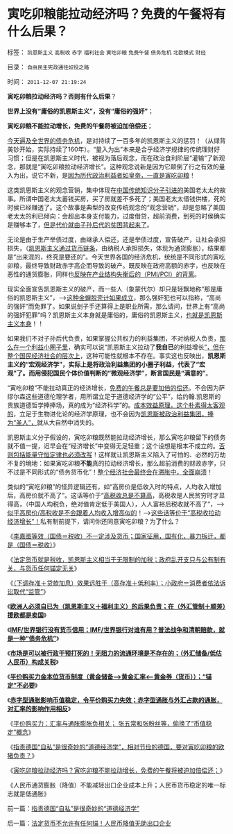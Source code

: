 # 寅吃卯粮能拉动经济吗？免费的午餐将有什么后果？

标签： `凯恩斯主义` `高税收` `赤字` `福利社会` `寅吃卯粮` `免费午餐` `债务危机` `北欧模式` `财经` 

目录： `自由民主宪政通往奴役之路`

时间： `2011-12-07 21:19:24`

**寅吃卯粮拉动经济吗？否则有什么后果**？

**世界上没有“庸俗的凯恩斯主义”，没有“庸俗的强奸”**；

**寅吃卯粮不能拉动增长，免费的午餐将被迫加倍偿还**；

[今天遍及全世界的债务危机](../../../2011/12/6/指责德国“自私”是很奇妙的“道德经济学”.md)，是对持续了一百多年的凯恩斯主义的惩罚！（从绿背美钞开始，实际持续了160年）。“量入为出”本来是合乎经济学规律的传统理财好习惯；但是在凯恩斯主义时代，被视为落后观念，而在政治食利阶层“灌输”了新观念，那就是“寅吃卯粮拉动经济增长”。这种观念说新是因为它颠倒了行之有效的量入为出，说它不新，是[因为历代政治利益者如皇帝，一直是寅吃卯粮](../../../2011/11/29/（外汇管制＋顺差）下援欧都是卖国.md)！

这类凯恩斯主义的观念营销，集中体现在[中国传统知识分子引进的](../../../2011/5/4/反思“全盘西化”,可能成为“全盘不开化”.md)美国老太太的故事。所谓中国老太太蓄钱买房，买了房就差不多死了；美国老太太借钱供楼，死的时侯已经赚透了。这个故事是典型的改变传统观念的“观念营销”，却是忽略了美国老太太的利已倾向：会超出本身支付能力，过度借贷，超前消费，到死的时侯确实是赚够本了，[但是代价就由子孙后代的贫困背起来了](../../../2011/9/21/隔代奴役！通向中世纪地狱的大门向欧美打开.md)。

无论是由于生产举债过度，由继承人偿还，还是举债过度，宣告破产，让社会承担损失，（[凯恩斯主义通过货币链条](../../../2009/4/24/费雪教条和凯恩斯主义.md)，由纳税人承担损失，体现为通货膨胀），结果都是“出来混的，终究是要还的”。今天世界各国的经济危机，统统是不同形式的寅吃卯粮，最终导致财政赤字高企而导致的破产。既反映在政府高额的赤字，也反映在恶性的通货膨胀，同样也[反映在产业结构失衡后的（PMI/PCI）的背离](../../../2011/10/28/凯恩斯主义的（通胀／通缩）总是成对同时出现.md)。

现实全面宣告凯恩斯主义的破产，而一些人（象蒙代尔）却只是轻飘地称“那是庸俗的凯恩斯主义”，——>[这种金蝉脱壳计如果成立](../../../2011/10/24/新制度学派使用纳什均衡代替了边际效用.md)，那么强奸犯也可以指称，“高尚的强奸”而免罪了。如果说刽子手还算得上是职业所需，那么请问，世界上有“高尚的强奸犯罪”吗？凯恩斯主义本身就是庸俗的，庸俗的凯恩斯主义，[也就是凯恩斯主义本身](../../../2011/10/14/人民币低估的经济学本质，看仇美的都是什么人？.md)！！

如果我们不对子孙后代负责，如果掌握公共权力的利益集团，不对纳税人负责，[那么在一个利益小圈子里](../../../2009/10/17/主流经济学家的选择性阉割.md)，确实可以说“凯恩斯主义拉动了**我自已**的利益增长[”，但在整个国民经济社会的层次上](../../../2011/8/13/宏观经济学完全错误！“宏观”毫无意义!.md)，这种可能性就根本不存在。事实这也反映出，**凯恩斯主义的“宏观经济学”，实际上是将政治利益集团的小圈子利益，代表了“宏观”了。而用侵犯国民个体价值判断的“微观经济学”，断言国民是“满意的”**。

“寅吃卯粮”不能拉动真正的经济增长，[免费的午餐总是要加倍的偿还](../../../2011/6/27/北欧模式的欺骗性和马克思主义.md)。不会因为萨缪尔森这些道德伦理学者，用所谓立足于道德经济学的“公平”，给约翰.凯恩斯的贵族道德哲学捧捧场，真的成为“经济科学”的。[成本效益原理，这个朴素得太客观的](../../../2009/12/7/经济学中的科学和最朴素的成本效益定律.md)，立足于生物进化论的经济学原理，也不会因为[凯恩斯被政治利益集团，捧为“圣人”，](http://darthvad.blog.163.com/blog/static/53399470200953111452935/)就从大自然中消失的。

凯恩斯主义分子假设的，寅吃卯粮既然能拉动经济增长，那么寅吃卯粮留下的债务就不值一提，迟早会在“经济增长”中变得无足轻重；这个设想是根本不成立的。[否则包括能量守恒定律也必须改写](../../../2008/7/6/什么是社会生产的价值？什么是GDP？.md)！这样就让凯恩斯主义陷入了可怕的、必然的万劫不复的境地：如果寅吃卯粮**不能**真的拉动经济增长，那么超前消费的财政赤字，只不过是不同形式的“债务货币化”！[整个经济社会最终会在滞胀中，全面崩溃](../../../2011/11/28/货币政策拉动增长不可能；大萧条＝经济危机＋金融危机.md)！

类似的“寅吃卯粮”的怪异逻辑还有，如“高房价是低收入时的特点，人均收入增加后，高房价就不高了”。这话等价于“[高税收总是不算高](../../../2007/12/23/冗员吃饭财政拖累：高税收无福利无助社会和谐.md)，高税收是人民贫穷时才显得高，（中国人均税负，绝对值肯定低于美国人），人人富裕后税收就不高了”，——>[似乎高房价/高税收是不会跟着人均收入增高似的](../../../2008/7/4/三个坏蛋政策博羿老百姓承受高房价危机全部代价.md)！——>[这些话等价于“高税收拉动经济增长”！](../../../2011/10/12/法定货币就是税收；凯恩斯主义相当于无限制加税.md)私有制前提下，请问你还同意寅吃卯粮？为**了**什么？

《[李嘉图等效（国债＝税收）不一定涉及货币；国家征用，国有化，暴力拆迁，都是（国债＝税收）](../../../2011/10/12/李嘉图等效（国债＝税收）的实物税，古钱，国家征用，暴力拆迁.md)》

《[法定货币就是税收，凯恩斯主义相当于无限制的加税；政府乱开支只与公有制有关，与货币任何锚定无关](../../../2011/10/12/法定货币就是税收；凯恩斯主义相当于无限制加税.md)》

《[（下调存准＋贷款加息）效果远胜于（高存准＋低利率）；小政府＝消费者依法诉讼取代“监管”](../../../2011/12/1/小政府＝消费者依法诉讼取代“监管”.md)》

《[**欧洲人必须自已为（凯恩斯主义＋福利主义）的后果负责；在（外汇管制＋顺差）援欧都是卖国**](../../../2011/11/29/（外汇管制＋顺差）下援欧都是卖国.md)》

《[**IMF/世界银行没有货币信用；IMF/世界银行对谁有用？普法战争和清朝赔款，就是一种“债务危机”**](../../../2011/11/29/征服高卢，普法战争，清朝赔款和欧洲的债务危机.md)》

《[**市场是可以被行政干预打死的！无阻力的流通环境是不存在的；（外汇储备/低估人民币）构成关税**](../../../2011/11/30/市场不是万能的，市场是可以被行政干预打死.md)》

《[**平价购买力金本位货币制度（黄金储备——>黄金汇率<——黄金券（货币））；“锚定”不必要**](../../../2011/11/30/平价购买力的黄金，外汇，汇率和通货膨胀.md)》

《[**赤字型通胀影响币值稳定，令平价购买力失效；赤字型通胀与外汇占款的通胀，对汇率的影响作用相反**](../../../2011/11/30/平价购买力中不同类型的通胀与汇率的关系.md)》

《[平价购买力：汇率与通胀膨胀负相关； 张五常和张粉丝等，偷换了“币值稳定”概念](../../../2011/11/30/平价购买力的货币“稳定”：汇率稳定则通货膨胀.md)》

《[指责德国“自私”是很奇妙的“道德经济学”，相对节俭的德国，要对寅吃卯粮的欧猪负责？](../../../2011/12/6/指责德国“自私”是很奇妙的“道德经济学”.md)》

《[寅吃卯粮拉动经济吗？寅吃卯粮不能拉动增长，免费的午餐将被迫加倍偿还；](../../../2011/12/1/小政府＝消费者依法诉讼取代“监管”.md)》

《人民币通货膨胀（降值）不能减轻出口企业成本上升；人民币货币稳定的唯一标志就是低通胀》



前一篇：[指责德国“自私”是很奇妙的“道德经济学”](../../../2011/12/6/指责德国“自私”是很奇妙的“道德经济学”.md)

后一篇：[法定货币不允许有任何锚！人民币降值无助出口企业](../../../2011/12/7/法定货币不允许有任何锚！人民币降值无助出口企业.md)